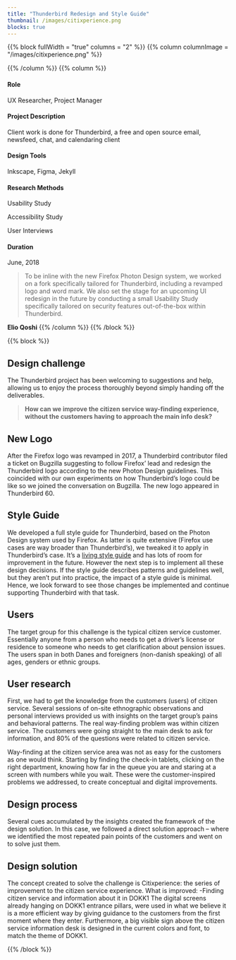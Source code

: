 ```yaml
---
title: "Thunderbird Redesign and Style Guide"
thumbnail: /images/citixperience.png
blocks: true
---
```

{{% block fullWidth = "true" columns = "2" %}}
{{% column columnImage = "/images/citixperience.png" %}}

{{% /column %}}
{{% column %}}
#### Role

UX Researcher, Project Manager

#### Project Description

Client work is done for Thunderbird, a free and open source email, newsfeed, chat, and calendaring client

#### Design Tools

Inkscape, Figma, Jekyll

#### Research Methods

Usability Study

Accessibility Study

User Interviews

#### Duration

June, 2018

> To be inline with the new Firefox Photon Design system, we worked on a fork specifically tailored for Thunderbird, including a revamped logo and word mark. We also set the stage for an upcoming UI redesign in the future by conducting a small Usability Study specifically tailored on security features out-of-the-box within Thunderbird.

**Elio Qoshi**
{{% /column %}}
{{% /block %}}

{{% block %}}

## Design challenge
The Thunderbird project has been welcoming to suggestions and help, allowing us to enjoy the process thoroughly beyond simply handing off the deliverables.

> **How can we improve the citizen service way-finding experience, without the customers having to approach the main info desk?**


## New Logo
After the Firefox logo was revamped in 2017, a Thunderbird contributor filed a ticket on Bugzilla suggesting to follow Firefox’ lead and redesign the Thunderbird logo according to the new Photon Design guidelines. This coincided with our own experiments on how Thunderbird’s logo could be like so we joined the conversation on Bugzilla. The new logo appeared in Thunderbird 60.

## Style Guide
We developed a full style guide for Thunderbird, based on the Photon Design system used by Firefox. As latter is quite extensive (Firefox use cases are way broader than Thunderbird’s), we tweaked it to apply in Thunderbird’s case. It’s a [living style guide](https://uracreative.github.io/thunderbird) and has lots of room for improvement in the future. However the next step is to implement all these design decisions. If the style guide describes patterns and guidelines well, but they aren’t put into practice, the impact of a style guide is minimal. Hence, we look forward to see those changes be implemented and continue supporting Thunderbird with that task. 

## Users
The target group for this challenge is the typical citizen service customer. Essentially anyone from a person who needs to get a driver’s license or residence to someone who needs to get clarification about pension issues. The users span in both Danes and foreigners (non-danish speaking) of all ages, genders or ethnic groups.

## User research
First, we had to get the knowledge from the customers (users) of citizen service. Several sessions of on-site ethnographic observations and personal interviews provided us with insights on the target group’s pains and behavioral patterns. The real way-finding problem was within citizen service. The customers were going straight to the main desk to ask for information, and 80% of the questions were related to citizen service.

Way-finding at the citizen service area was not as easy for the customers as one would think.  Starting by finding the check-in tablets, clicking on the right department, knowing how far in the queue you are and staring at a screen with numbers while you wait. These were the customer-inspired problems we addressed, to create conceptual and digital improvements.

## Design process
Several cues accumulated by the insights created the framework of the design solution. In this case, we followed a direct solution approach – where we identified the most repeated pain points of the customers and went on to solve just them.

## Design solution
The concept created to solve the challenge is Citixperience: the series of improvement to the citizen service experience. What is improved: -Finding citizen service and information about it in DOKK1 The digital screens already hanging on DOKK1 entrance pillars, were used in what we believe it is a more efficient way by giving guidance to the customers from the first moment where they enter. Furthermore, a big visible sign above the citizen service information desk is designed in the current colors and font, to match the theme of DOKK1.

{{% /block %}}